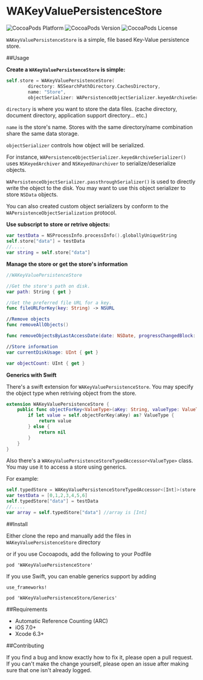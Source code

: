 # WAKeyValuePersistenceStore
![CocoaPods Platform](https://img.shields.io/cocoapods/p/WAKeyValuePersistenceStore.svg?style=flat-square)
![CocoaPods Version](https://img.shields.io/cocoapods/v/WAKeyValuePersistenceStore.svg?style=flat-square)
![CocoaPods License](https://img.shields.io/cocoapods/l/WAKeyValuePersistenceStore.svg?style=flat-square)

`WAKeyValuePersistenceStore` is a simple, file based Key-Value persistence store. 

##Usage

__Create a `WAKeyValuePersistenceStore` is simple:__
```swift
self.store = WAKeyValuePersistenceStore(
		directory: NSSearchPathDirectory.CachesDirectory,
		name: "Store",
		objectSerializer: WAPersistenceObjectSerializer.keyedArchiveSerializer())
```

`directory` is where you want to store the data files. (cache directory, document directory, application support directory... etc.)

`name` is the store's name. Stores with the same directory/name combination share the same data storage.

`objectSerializer` controls how object will be serialized.

For instance, `WAPersistenceObjectSerializer.keyedArchiveSerializer()` uses `NSKeyedArchiver` and `NSKeyedUnarchiver` to serialize/deserialize objects.

`WAPersistenceObjectSerializer.passthroughSerializer()` is used to directly write the object to the disk. You may want to use this object serializer to store `NSData` objects.

You can also created custom object serializers by conform to the `WAPersistenceObjectSerialization` protocol.

__Use subscript to store or retrive objects:__

```swift
var testData = NSProcessInfo.processInfo().globallyUniqueString
self.store["data"] = testData
//.....
var string = self.store["data"]
```
    
__Manage the store or get the store's information__

```swift
//WAKeyValuePersistenceStore

//Get the store's path on disk.
var path: String { get }

//Get the preferred file URL for a key.
func fileURLForKey(key: String) -> NSURL

//Remove objects
func removeAllObjects()

func removeObjectsByLastAccessDate(date: NSDate, progressChangedBlock: ((UInt, UInt, UnsafeMutablePointer<ObjCBool>) -> Void)?)

//Store information
var currentDiskUsage: UInt { get }

var objectCount: UInt { get }
```

__Generics with Swift__

There's a swift extension for `WAKeyValuePersistenceStore`. You may specify the object type when retriving object from the store.

```swift
extension WAKeyValuePersistenceStore {
	public func objectForKey<ValueType>(aKey: String, valueType: ValueType.Type) -> ValueType? {
		if let value = self.objectForKey(aKey) as? ValueType {
			return value
		} else {
			return nil
		}
	}
}
```

Also there's a `WAKeyValuePersistenceStoreTypedAccessor<ValueType>` class. You may use it to access a store using generics.

For example:

```swift
self.typedStore = WAKeyValuePersistenceStoreTypedAccessor<[Int]>(store: self.store)
var testData = [0,1,2,3,4,5,6]
self.typedStore["data"] = testData
//.....
var array = self.typedStore["data"] //array is [Int]
```
    
##Install

Either clone the repo and manually add the files in `WAKeyValuePersistenceStore` directory

or if you use Cocoapods, add the following to your Podfile

	pod 'WAKeyValuePersistenceStore'
	
If you use Swift, you can enable generics support by adding
	
	use_frameworks!
	
	pod 'WAKeyValuePersistenceStore/Generics'
	    
##Requirements

* Automatic Reference Counting (ARC)
* iOS 7.0+
* Xcode 6.3+

##Contributing

If you find a bug and know exactly how to fix it, please open a pull request. If you can't make the change yourself, please open an issue after making sure that one isn't already logged.
